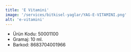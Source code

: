 ```yaml
---
title: 'E Vitamini'
image: '/services/bitkisel-yaglar/YAG-E-VITAMINI.png'
alt: 'e-vitamini'
---
```


* Ürün Kodu: 50001100 
* Gramaj: 10 ml. 
* Barkod: 8683704001966